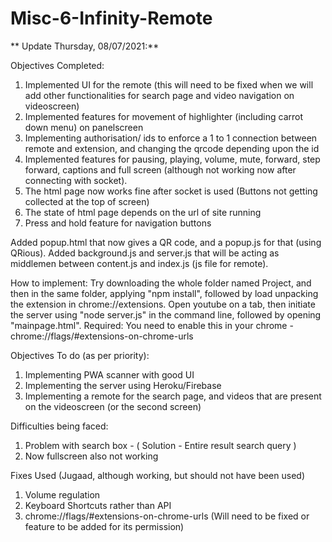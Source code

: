 # Misc-6-Infinity-Remote

**
Update Thursday, 08/07/2021:**

Objectives Completed:
1. Implemented UI for the remote (this will need to be fixed when we will add other functionalities for search page and video navigation on videoscreen)
2. Implemented features for movement of highlighter (including carrot down menu) on panelscreen 
3. Implementing authorisation/ ids to enforce a 1 to 1 connection between remote and extension, and changing the qrcode depending upon the id
4. Implemented features for pausing, playing, volume, mute, forward, step forward, captions and full screen (although not working now after connecting with socket).
5. The html page now works fine after socket is used (Buttons not getting collected at the top of screen)
6. The state of html page depends on the url of site running
7. Press and hold feature for navigation buttons 


Added popup.html that now gives a QR code, and a popup.js for that (using QRious). Added background.js and server.js that will be acting as middlemen between content.js and index.js (js file for remote). 

How to implement: Try downloading the whole folder named Project, and then in the same folder, applying "npm install", followed by load unpacking the extension in chrome://extensions. Open youtube on a tab, then initiate the server using "node server.js" in the command line, followed by opening "mainpage.html". Required: You need to enable this in your chrome - chrome://flags/#extensions-on-chrome-urls

Objectives To do (as per priority):
1. Implementing PWA scanner with good UI
2. Implementing the server using Heroku/Firebase
3. Implementing a remote for the search page, and videos that are present on the videoscreen (or the second screen)

Difficulties being faced:
1. Problem with search box - ( Solution - Entire result search query )
2. Now fullscreen also not working

Fixes Used (Jugaad, although working, but should not have been used)
1. Volume regulation
2. Keyboard Shortcuts rather than API
3. chrome://flags/#extensions-on-chrome-urls (Will need to be fixed or feature to be added for its permission)

